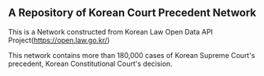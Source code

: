 ## A Repository of Korean Court Precedent Network

This is a Network constructed from Korean Law Open Data API Project(https://open.law.go.kr/)  
  
This network contains more than 180,000 cases of Korean Supreme Court's precedent, Korean Constitutional Court's decision. 
